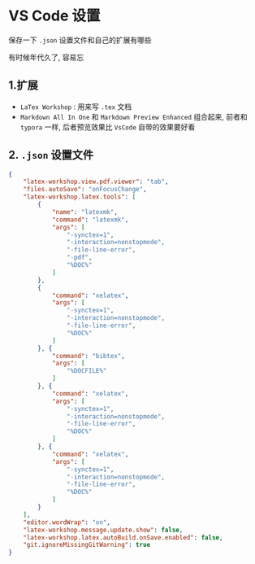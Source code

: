 # VS Code 设置

保存一下 `.json` 设置文件和自己的扩展有哪些

有时候年代久了, 容易忘



## 1.扩展

-  `LaTex Workshop` : 用来写 `.tex` 文档
-  `Markdown All In One` 和 `Markdown Preview Enhanced` 组合起来, 前者和 `typora` 一样, 后者预览效果比 `VsCode` 自带的效果要好看



## 2. `.json` 设置文件

```json
{
    "latex-workshop.view.pdf.viewer": "tab",
    "files.autoSave": "onFocusChange",
    "latex-workshop.latex.tools": [
        {
            "name": "latexmk",
            "command": "latexmk",
            "args": [
                "-synctex=1",
                "-interaction=nonstopmode",
                "-file-line-error",
                "-pdf",
                "%DOC%"
            ]
        },
        {
            "command": "xelatex",
            "args": [
                "-synctex=1",
                "-interaction=nonstopmode",
                "-file-line-error",
                "%DOC%"
            ]
        }, {
            "command": "bibtex",
            "args": [
                "%DOCFILE%"
            ]
        }, {
            "command": "xelatex",
            "args": [
                "-synctex=1",
                "-interaction=nonstopmode",
                "-file-line-error",
                "%DOC%"
            ]
        }, {
            "command": "xelatex",
            "args": [
                "-synctex=1",
                "-interaction=nonstopmode",
                "-file-line-error",
                "%DOC%"
            ]
        }
    ],
    "editor.wordWrap": "on",
    "latex-workshop.message.update.show": false,
    "latex-workshop.latex.autoBuild.onSave.enabled": false,
    "git.ignoreMissingGitWarning": true
}
```


